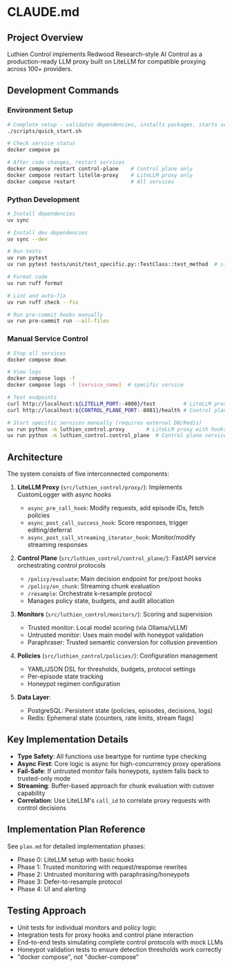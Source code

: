 # CLAUDE.md

## Project Overview

Luthien Control implements Redwood Research-style AI Control as a production-ready LLM proxy built on LiteLLM for compatible proxying across 100+ providers.

## Development Commands

### Environment Setup
```bash
# Complete setup - validates dependencies, installs packages, starts services
./scripts/quick_start.sh

# Check service status
docker compose ps

# After code changes, restart services
docker compose restart control-plane    # Control plane only
docker compose restart litellm-proxy    # LiteLLM proxy only
docker compose restart                  # All services
```

### Python Development
```bash
# Install dependencies
uv sync

# Install dev dependencies
uv sync --dev

# Run tests
uv run pytest
uv run pytest tests/unit/test_specific.py::TestClass::test_method  # single test

# Format code
uv run ruff format

# Lint and auto-fix
uv run ruff check --fix

# Run pre-commit hooks manually
uv run pre-commit run --all-files
```

### Manual Service Control
```bash
# Stop all services
docker compose down

# View logs
docker compose logs -f
docker compose logs -f [service_name]  # specific service

# Test endpoints
curl http://localhost:${LITELLM_PORT:-4000}/test         # LiteLLM proxy health
curl http://localhost:${CONTROL_PLANE_PORT:-8081}/health # Control plane health

# Start specific services manually (requires external DB/Redis)
uv run python -m luthien_control.proxy       # LiteLLM proxy with hooks
uv run python -m luthien_control.control_plane  # Control plane service
```

## Architecture

The system consists of five interconnected components:

1. **LiteLLM Proxy** (`src/luthien_control/proxy/`): Implements CustomLogger with async hooks
   - `async_pre_call_hook`: Modify requests, add episode IDs, fetch policies
   - `async_post_call_success_hook`: Score responses, trigger editing/deferral
   - `async_post_call_streaming_iterator_hook`: Monitor/modify streaming responses

2. **Control Plane** (`src/luthien_control/control_plane/`): FastAPI service orchestrating control protocols
   - `/policy/evaluate`: Main decision endpoint for pre/post hooks
   - `/policy/on_chunk`: Streaming chunk evaluation
   - `/resample`: Orchestrate k-resample protocol
   - Manages policy state, budgets, and audit allocation

3. **Monitors** (`src/luthien_control/monitors/`): Scoring and supervision
   - Trusted monitor: Local model scoring (via Ollama/vLLM)
   - Untrusted monitor: Uses main model with honeypot validation
   - Paraphraser: Trusted semantic conversion for collusion prevention

4. **Policies** (`src/luthien_control/policies/`): Configuration management
   - YAML/JSON DSL for thresholds, budgets, protocol settings
   - Per-episode state tracking
   - Honeypot regimen configuration

5. **Data Layer**:
   - PostgreSQL: Persistent state (policies, episodes, decisions, logs)
   - Redis: Ephemeral state (counters, rate limits, stream flags)

## Key Implementation Details

- **Type Safety**: All functions use beartype for runtime type checking
- **Async First**: Core logic is async for high-concurrency proxy operations
- **Fail-Safe**: If untrusted monitor fails honeypots, system falls back to trusted-only mode
- **Streaming**: Buffer-based approach for chunk evaluation with cutover capability
- **Correlation**: Use LiteLLM's `call_id` to correlate proxy requests with control decisions

## Implementation Plan Reference

See `plan.md` for detailed implementation phases:
- Phase 0: LiteLLM setup with basic hooks
- Phase 1: Trusted monitoring with request/response rewrites
- Phase 2: Untrusted monitoring with paraphrasing/honeypots
- Phase 3: Defer-to-resample protocol
- Phase 4: UI and alerting

## Testing Approach

- Unit tests for individual monitors and policy logic
- Integration tests for proxy hooks and control plane interaction
- End-to-end tests simulating complete control protocols with mock LLMs
- Honeypot validation tests to ensure detection thresholds work correctly
- "docker compose", not "docker-compose"
